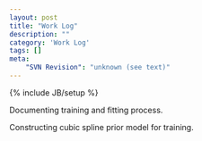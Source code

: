 ```yaml
---
layout: post
title: "Work Log"
description: ""
category: 'Work Log'
tags: []
meta: 
    "SVN Revision": "unknown (see text)"
---
```

{% include JB/setup %}

Documenting training and fitting process.

Constructing cubic spline prior model for training.
